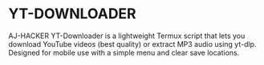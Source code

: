 # YT-DOWNLOADER
AJ-HACKER YT-Downloader is a lightweight Termux script that lets you download YouTube videos (best quality) or extract MP3 audio using yt-dlp. Designed for mobile use with a simple menu and clear save locations.
